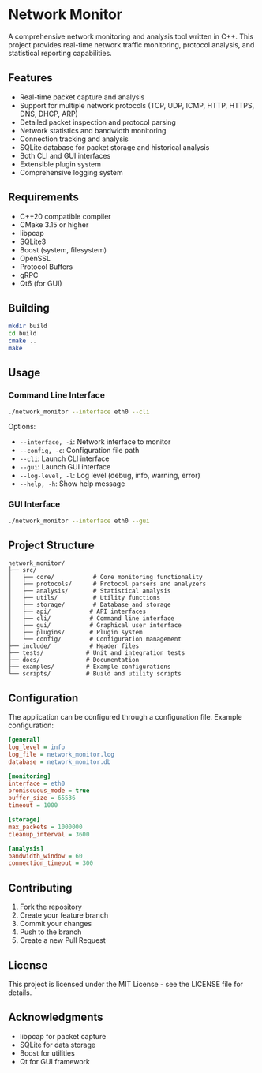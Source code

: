 # Network Monitor

A comprehensive network monitoring and analysis tool written in C++. This project provides real-time network traffic monitoring, protocol analysis, and statistical reporting capabilities.

## Features

- Real-time packet capture and analysis
- Support for multiple network protocols (TCP, UDP, ICMP, HTTP, HTTPS, DNS, DHCP, ARP)
- Detailed packet inspection and protocol parsing
- Network statistics and bandwidth monitoring
- Connection tracking and analysis
- SQLite database for packet storage and historical analysis
- Both CLI and GUI interfaces
- Extensible plugin system
- Comprehensive logging system

## Requirements

- C++20 compatible compiler
- CMake 3.15 or higher
- libpcap
- SQLite3
- Boost (system, filesystem)
- OpenSSL
- Protocol Buffers
- gRPC
- Qt6 (for GUI)

## Building

```bash
mkdir build
cd build
cmake ..
make
```

## Usage

### Command Line Interface

```bash
./network_monitor --interface eth0 --cli
```

Options:
- `--interface, -i`: Network interface to monitor
- `--config, -c`: Configuration file path
- `--cli`: Launch CLI interface
- `--gui`: Launch GUI interface
- `--log-level, -l`: Log level (debug, info, warning, error)
- `--help, -h`: Show help message

### GUI Interface

```bash
./network_monitor --interface eth0 --gui
```

## Project Structure

```
network_monitor/
├── src/
│   ├── core/           # Core monitoring functionality
│   ├── protocols/      # Protocol parsers and analyzers
│   ├── analysis/       # Statistical analysis
│   ├── utils/          # Utility functions
│   ├── storage/        # Database and storage
│   ├── api/           # API interfaces
│   ├── cli/           # Command line interface
│   ├── gui/           # Graphical user interface
│   ├── plugins/       # Plugin system
│   └── config/        # Configuration management
├── include/           # Header files
├── tests/            # Unit and integration tests
├── docs/             # Documentation
├── examples/         # Example configurations
└── scripts/          # Build and utility scripts
```

## Configuration

The application can be configured through a configuration file. Example configuration:

```ini
[general]
log_level = info
log_file = network_monitor.log
database = network_monitor.db

[monitoring]
interface = eth0
promiscuous_mode = true
buffer_size = 65536
timeout = 1000

[storage]
max_packets = 1000000
cleanup_interval = 3600

[analysis]
bandwidth_window = 60
connection_timeout = 300
```

## Contributing

1. Fork the repository
2. Create your feature branch
3. Commit your changes
4. Push to the branch
5. Create a new Pull Request

## License

This project is licensed under the MIT License - see the LICENSE file for details.

## Acknowledgments

- libpcap for packet capture
- SQLite for data storage
- Boost for utilities
- Qt for GUI framework 